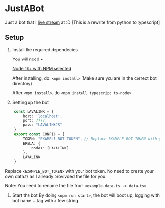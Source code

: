 # JustABot
 Just a bot that I [live stream](https://twitch.tv/dmnight6) at :D
 [This is a rewrite from python to typescript]

## Setup
1. Install the required dependecies

    You will need •
    
    [Node 16+ with NPM selected](https://nodejs.org/en/)
    

    After installing, do: `<npm install>` (Make sure you are in the correct bot directory)

    After `<npm install>`, do `<npm install typescript ts-node>`

1. Setting up the bot
```ts
    const LAVALINK = {
        host: 'localhost',
        port: 7777,
        pass: "LAVALINKJS"
    }
    export const CONFIG = {
        TOKEN: "EXAMPLE_BOT_TOKEN", // Replace EXAMPLE_BOT_TOKEN with your bot token.
        ERELA: {
            nodes: [LAVALINK]
        },
        LAVALINK
    }
```
Replace `<EXAMPLE_BOT_TOKEN>` with your bot token. No need to create your own data.ts as I already provivded the file for you.

Note: You need to rename the file from `<example.data.ts -> data.ts>`

1. Start the bot
By doing `<npm run start>`, the bot will boot up, logging with bot name + tag with a few string.
